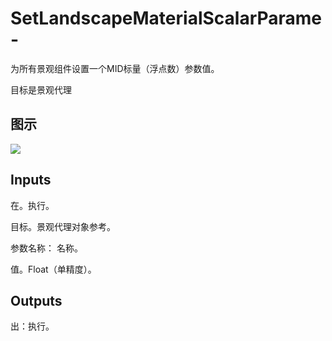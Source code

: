 # SetLandscapeMaterialScalarParame-

为所有景观组件设置一个MID标量（浮点数）参数值。

目标是景观代理

## 图示

![]($-20221218-19371856.png)

## Inputs

在。执行。

目标。景观代理对象参考。

参数名称： 名称。

值。Float（单精度）。  

## Outputs

出：执行。
